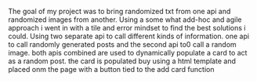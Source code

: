 The goal of my project was to bring randomized txt from one api and randomized images from another.
Using a some what add-hoc and agile approach i went in with a tile and error mindset to find the best solutions i could.
Using two separate api to call different kinds of information. one api to call randomly generated posts and the second api to0 call a random image.
both apis combined are used to dynamically populate a card to act as a random post.
the card is populated buy using a html template and placed onm the page with a button tied to the add card function
